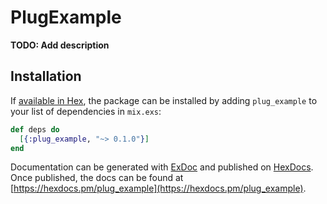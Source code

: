 # PlugExample

**TODO: Add description**

## Installation

If [available in Hex](https://hex.pm/docs/publish), the package can be installed
by adding `plug_example` to your list of dependencies in `mix.exs`:

```elixir
def deps do
  [{:plug_example, "~> 0.1.0"}]
end
```

Documentation can be generated with [ExDoc](https://github.com/elixir-lang/ex_doc)
and published on [HexDocs](https://hexdocs.pm). Once published, the docs can
be found at [https://hexdocs.pm/plug_example](https://hexdocs.pm/plug_example).

